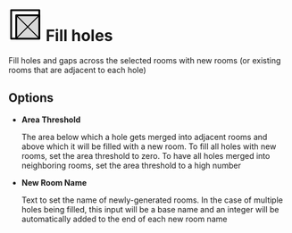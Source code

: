 # ![](../../.gitbook/assets/fill-holes-with-rooms.svg) Fill holes

Fill holes and gaps across the selected rooms with new rooms (or existing rooms that are adjacent to each hole)

## Options

* **Area Threshold**

  The area below which a hole gets merged into adjacent rooms and above which it will be filled with a new room. To fill all holes with new rooms, set the area threshold to zero. To have all holes merged into neighboring rooms, set the area threshold to a high number

* **New Room Name**

  Text to set the name of newly-generated rooms. In the case of multiple holes being filled, this input will be a base name and an integer will be automatically added to the end of each new room name